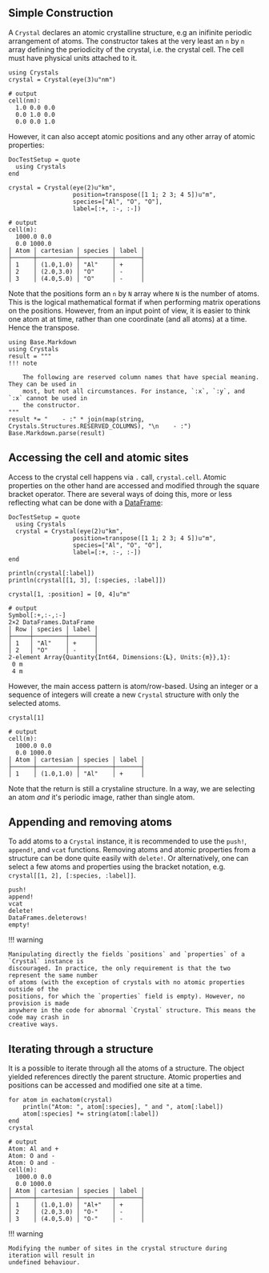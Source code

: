 ## Simple Construction

A `Crystal` declares an atomic crystalline structure, e.g an inifinite periodic arrangement
of atoms. The constructor takes at the very least an `n` by `n` array defining
the periodicity of the crystal, i.e. the crystal cell. The cell must have physical units
attached to it.

```jldoctest
using Crystals
crystal = Crystal(eye(3)u"nm")

# output
cell(nm):
  1.0 0.0 0.0
  0.0 1.0 0.0
  0.0 0.0 1.0
```

However, it can also accept atomic positions and any other array of atomic
properties:

```@meta
DocTestSetup = quote
  using Crystals
end
```
```jldoctest
crystal = Crystal(eye(2)u"km",
                  position=transpose([1 1; 2 3; 4 5])u"m",
                  species=["Al", "O", "O"],
                  label=[:+, :-, :-])

# output
cell(m):
  1000.0 0.0
  0.0 1000.0
│ Atom │ cartesian │ species │ label │
├──────┼───────────┼─────────┼───────┤
│ 1    │ (1.0,1.0) │ "Al"    │ +     │
│ 2    │ (2.0,3.0) │ "O"     │ -     │
│ 3    │ (4.0,5.0) │ "O"     │ -     │
```

Note that the positions form an `n` by `N` array where `N` is the number of atoms. This is
the logical mathematical format if when performing matrix operations on the positions.
However, from an input point of view, it is easier to think one atom at at time, rather than
one coordinate (and all atoms) at a time. Hence the transpose.



```@eval
using Base.Markdown
using Crystals
result = """
!!! note

    The following are reserved column names that have special meaning. They can be used in
    most, but not all circumstances. For instance, `:x`, `:y`, and `:x` cannot be used in
    the constructor.
"""
result *= "    - :" * join(map(string, Crystals.Structures.RESERVED_COLUMNS), "\n    - :")
Base.Markdown.parse(result)
```

## Accessing the cell and atomic sites

Access to the crystal cell happens via `.` call, `crystal.cell`. Atomic properties on the
other hand are accessed and modified through the square bracket operator. There are several
ways of doing this, more or less reflecting what can be done with a
[DataFrame](www.github.com/JuliaStags/DataFrames.jl):

```@meta
DocTestSetup = quote
  using Crystals
  crystal = Crystal(eye(2)u"km",
                  position=transpose([1 1; 2 3; 4 5])u"m",
                  species=["Al", "O", "O"],
                  label=[:+, :-, :-])
end
```

```jldoctest
println(crystal[:label])
println(crystal[[1, 3], [:species, :label]])

crystal[1, :position] = [0, 4]u"m"

# output
Symbol[:+,:-,:-]
2×2 DataFrames.DataFrame
│ Row │ species │ label │
├─────┼─────────┼───────┤
│ 1   │ "Al"    │ +     │
│ 2   │ "O"     │ -     │
2-element Array{Quantity{Int64, Dimensions:{𝐋}, Units:{m}},1}:
 0 m
 4 m
```

However, the main access pattern is atom/row-based. Using an integer or a sequence of
integers will create a new `Crystal` structure with only the selected atoms.

```jldoctest
crystal[1]

# output
cell(m):
  1000.0 0.0
  0.0 1000.0
│ Atom │ cartesian │ species │ label │
├──────┼───────────┼─────────┼───────┤
│ 1    │ (1.0,1.0) │ "Al"    │ +     │
```

Note that the return is still a crystaline structure. In a way, we are selecting an atom
*and* it's periodic image, rather than single atom.


## Appending and removing atoms

To add atoms to a `Crystal` instance, it is recommended to use the `push!`, `append!`, and
`vcat` functions. Removing atoms and atomic properties from a structure can be done quite
easily with `delete!`. Or alternatively, one can select a few atoms and properties using the
bracket notation, e.g. `crystal[[1, 2], [:species, :label]]`.

```@docs
push!
append!
vcat
delete!
DataFrames.deleterows!
empty!
```

!!! warning

    Manipulating directly the fields `positions` and `properties` of a `Crystal` instance is
    discouraged. In practice, the only requirement is that the two represent the same number
    of atoms (with the exception of crystals with no atomic properties outside of the
    positions, for which the `properties` field is empty). However, no provision is made
    anywhere in the code for abnormal `Crystal` structure. This means the code may crash in
    creative ways.


## Iterating through a structure

It is a possible to iterate through all the atoms of a structure. The object yielded
references directly the parent structure. Atomic properties and positions can be accessed
and modified one site at a time.

```jldoctest
for atom in eachatom(crystal)
    println("Atom: ", atom[:species], " and ", atom[:label])
    atom[:species] *= string(atom[:label])
end
crystal

# output
Atom: Al and +
Atom: O and -
Atom: O and -
cell(m):
  1000.0 0.0
  0.0 1000.0
│ Atom │ cartesian │ species │ label │
├──────┼───────────┼─────────┼───────┤
│ 1    │ (1.0,1.0) │ "Al+"   │ +     │
│ 2    │ (2.0,3.0) │ "O-"    │ -     │
│ 3    │ (4.0,5.0) │ "O-"    │ -     │
```

!!! warning

    Modifying the number of sites in the crystal structure during iteration will result in
    undefined behaviour.
